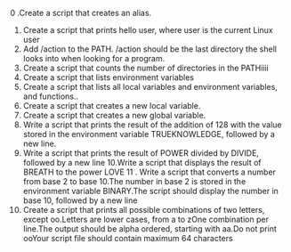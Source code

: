 0 .Create a script that creates an alias.
1. Create a script that prints hello user, where user is the current Linux user
2. Add /action to the PATH. /action should be the last directory the shell looks into when looking for a program.
3. Create a script that counts the number of directories in the PATHiiii
4. Create a script that lists environment variables
5. Create a script that lists all local variables and environment variables, and functions..
6. Create a script that creates a new local variable.
7. Create a script that creates a new global variable.
8. Write a script that prints the result of the addition of 128 with the value stored in the environment variable TRUEKNOWLEDGE, followed by a new line.
9. Write a script that prints the result of POWER divided by DIVIDE, followed by a new line
10.Write a script that displays the result of BREATH to the power LOVE
11 . Write a script that converts a number from base 2 to base 10.The number in base 2 is stored in the environment variable BINARY.The script should display the number in base 10, followed by a new line
12. Create a script that prints all possible combinations of two letters, except oo.Letters are lower cases, from a to zOne combination per line.The output should be alpha ordered, starting with aa.Do not print ooYour script file should contain maximum 64 characters
